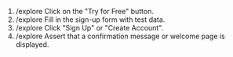1. /explore Click on the "Try for Free" button.
2. /explore Fill in the sign-up form with test data.
3. /explore Click "Sign Up" or "Create Account".
4. /explore Assert that a confirmation message or welcome page is displayed.